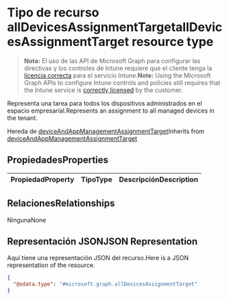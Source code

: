 # <a name="alldevicesassignmenttarget-resource-type"></a><span data-ttu-id="f28bd-101">Tipo de recurso allDevicesAssignmentTarget</span><span class="sxs-lookup"><span data-stu-id="f28bd-101">allDevicesAssignmentTarget resource type</span></span>

> <span data-ttu-id="f28bd-102">**Nota:** El uso de las API de Microsoft Graph para configurar las directivas y los controles de Intune requiere que el cliente tenga la [licencia correcta](https://go.microsoft.com/fwlink/?linkid=839381) para el servicio Intune.</span><span class="sxs-lookup"><span data-stu-id="f28bd-102">**Note:** Using the Microsoft Graph APIs to configure Intune controls and policies still requires that the Intune service is [correctly licensed](https://go.microsoft.com/fwlink/?linkid=839381) by the customer.</span></span>

<span data-ttu-id="f28bd-103">Representa una tarea para todos los dispositivos administrados en el espacio empresarial.</span><span class="sxs-lookup"><span data-stu-id="f28bd-103">Represents an assignment to all managed devices in the tenant.</span></span>

<span data-ttu-id="f28bd-104">Hereda de [deviceAndAppManagementAssignmentTarget](../resources/intune_companyterms_deviceandappmanagementassignmenttarget.md)</span><span class="sxs-lookup"><span data-stu-id="f28bd-104">Inherits from [deviceAndAppManagementAssignmentTarget](../resources/intune_companyterms_deviceandappmanagementassignmenttarget.md)</span></span>

## <a name="properties"></a><span data-ttu-id="f28bd-105">Propiedades</span><span class="sxs-lookup"><span data-stu-id="f28bd-105">Properties</span></span>
|<span data-ttu-id="f28bd-106">Propiedad</span><span class="sxs-lookup"><span data-stu-id="f28bd-106">Property</span></span>|<span data-ttu-id="f28bd-107">Tipo</span><span class="sxs-lookup"><span data-stu-id="f28bd-107">Type</span></span>|<span data-ttu-id="f28bd-108">Descripción</span><span class="sxs-lookup"><span data-stu-id="f28bd-108">Description</span></span>|
|:---|:---|:---|

## <a name="relationships"></a><span data-ttu-id="f28bd-109">Relaciones</span><span class="sxs-lookup"><span data-stu-id="f28bd-109">Relationships</span></span>
<span data-ttu-id="f28bd-110">Ninguna</span><span class="sxs-lookup"><span data-stu-id="f28bd-110">None</span></span>
## <a name="json-representation"></a><span data-ttu-id="f28bd-111">Representación JSON</span><span class="sxs-lookup"><span data-stu-id="f28bd-111">JSON Representation</span></span>
<span data-ttu-id="f28bd-112">Aquí tiene una representación JSON del recurso.</span><span class="sxs-lookup"><span data-stu-id="f28bd-112">Here is a JSON representation of the resource.</span></span>
<!-- {
  "blockType": "resource",
  "keyProperty": "id",
  "@odata.type": "microsoft.graph.allDevicesAssignmentTarget"
}
-->
``` json
{
  "@odata.type": "#microsoft.graph.allDevicesAssignmentTarget"
}
```



